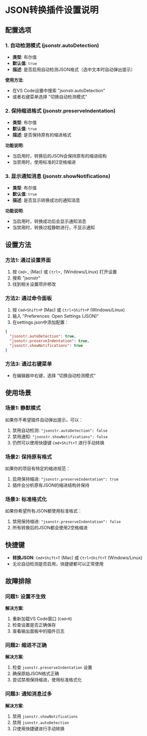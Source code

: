 # JSON转换插件设置说明

## 配置选项

### 1. 自动检测模式 (jsonstr.autoDetection)
- **类型**: 布尔值
- **默认值**: `true`
- **描述**: 是否启用自动检测JSON格式（选中文本时自动弹出提示）

**使用方法**:
- 在VS Code设置中搜索 "jsonstr.autoDetection"
- 或者右键菜单选择 "切换自动检测模式"

### 2. 保持缩进格式 (jsonstr.preserveIndentation)
- **类型**: 布尔值
- **默认值**: `true`
- **描述**: 是否保持原有的缩进格式

**功能说明**:
- 当启用时，转换后的JSON会保持原有的缩进结构
- 当禁用时，使用标准的2空格缩进

### 3. 显示通知消息 (jsonstr.showNotifications)
- **类型**: 布尔值
- **默认值**: `true`
- **描述**: 是否显示转换成功的通知消息

**功能说明**:
- 当启用时，转换成功后会显示通知消息
- 当禁用时，转换过程静默进行，不显示通知

## 设置方法

### 方法1: 通过设置界面
1. 按 `Cmd+,` (Mac) 或 `Ctrl+,` (Windows/Linux) 打开设置
2. 搜索 "jsonstr"
3. 找到相关设置项并修改

### 方法2: 通过命令面板
1. 按 `Cmd+Shift+P` (Mac) 或 `Ctrl+Shift+P` (Windows/Linux)
2. 输入 "Preferences: Open Settings (JSON)"
3. 在settings.json中添加配置：

```json
{
  "jsonstr.autoDetection": true,
  "jsonstr.preserveIndentation": true,
  "jsonstr.showNotifications": true
}
```

### 方法3: 通过右键菜单
- 在编辑器中右键，选择 "切换自动检测模式"

## 使用场景

### 场景1: 静默模式
如果你不希望插件自动弹出提示，可以：
1. 禁用自动检测: `"jsonstr.autoDetection": false`
2. 禁用通知: `"jsonstr.showNotifications": false`
3. 仍然可以使用快捷键 `Cmd+Shift+T` 进行手动转换

### 场景2: 保持原有格式
如果你的项目有特定的缩进规范：
1. 启用保持缩进: `"jsonstr.preserveIndentation": true`
2. 插件会分析原有JSON的缩进结构并保持

### 场景3: 标准格式化
如果你希望所有JSON都使用标准格式：
1. 禁用保持缩进: `"jsonstr.preserveIndentation": false`
2. 所有转换后的JSON都会使用2空格缩进

## 快捷键

- **转换JSON**: `Cmd+Shift+T` (Mac) 或 `Ctrl+Shift+T` (Windows/Linux)
- 无论自动检测是否启用，快捷键都可以正常使用

## 故障排除

### 问题1: 设置不生效
**解决方案**:
1. 重新加载VS Code窗口 (`Cmd+R`)
2. 检查设置是否正确保存
3. 查看输出面板中的插件日志

### 问题2: 缩进不正确
**解决方案**:
1. 检查 `jsonstr.preserveIndentation` 设置
2. 确保原始JSON格式正确
3. 尝试禁用保持缩进，使用标准格式化

### 问题3: 通知消息过多
**解决方案**:
1. 禁用 `jsonstr.showNotifications`
2. 禁用 `jsonstr.autoDetection`
3. 只使用快捷键进行手动转换 